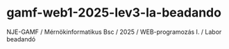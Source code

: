 # gamf-web1-2025-lev3-la-beadando
NJE-GAMF / Mérnökinformatikus Bsc / 2025 / WEB-programozás I. / Labor beadandó
